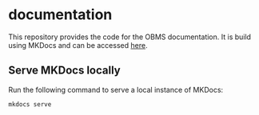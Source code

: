 # documentation
This repository provides the code for the OBMS documentation. It is build using MKDocs and can be accessed [here](http://getobms.com/).

## Serve MKDocs locally
Run the following command to serve a local instance of MKDocs:
```
mkdocs serve
```
